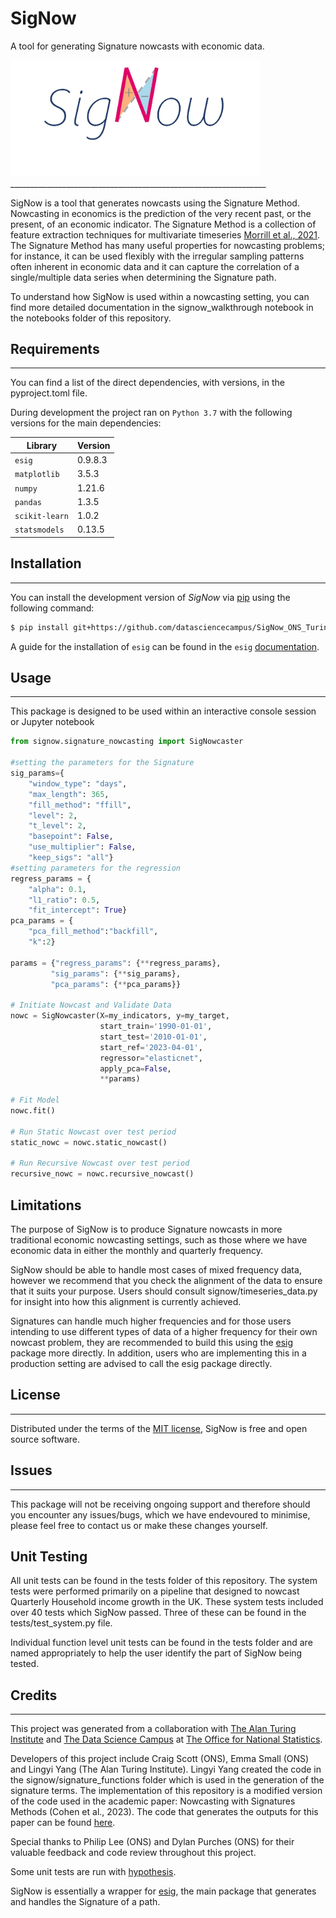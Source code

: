 # SigNow

A tool for  generating Signature nowcasts with economic data.

<img src ="signow_logo.png" alt="SigNow" width=400>
________________________________________________________________

SigNow is a tool that generates nowcasts using the Signature Method. Nowcasting in economics is the prediction of the very recent past, or the present, of an economic indicator. The Signature Method is a collection of feature extraction techniques for multivariate timeseries [Morrill et al., 2021](https://arxiv.org/pdf/2006.00873.pdf). The Signature Method has many useful properties for nowcasting problems; for instance, it can be used flexibly with the irregular sampling patterns often inherent in economic data and it can capture the correlation of a single/multiple data series when determining the Signature path.

To understand how SigNow is used within a nowcasting setting, you can find more detailed documentation in the signow_walkthrough notebook in the notebooks folder of this repository.

## Requirements
_________________________________________________________________

You can find a list of the direct dependencies, with versions, in the pyproject.toml file.

During development the project ran on `Python 3.7` with the following versions for the main dependencies:

| Library | Version |
| ------- | ------- |
| `esig`            | 0.9.8.3 |
| `matplotlib`      | 3.5.3 |
| `numpy`           | 1.21.6 |
| `pandas`          | 1.3.5 |
| `scikit-learn`    | 1.0.2 |
| `statsmodels`     | 0.13.5 |

## Installation
_________________________________________________________________

You can install the development version of _SigNow_ via [pip](https://pip.pypa.io/) using the following command:

```bash
$ pip install git+https://github.com/datasciencecampus/SigNow_ONS_Turing
```

A guide for the installation of `esig` can be found in the `esig` [documentation](https://esig.readthedocs.io/en/latest/installing.html).

## Usage
_________________________________________________________________

This package is designed to be used within an interactive console
session or Jupyter notebook

```python
from signow.signature_nowcasting import SigNowcaster

#setting the parameters for the Signature
sig_params={
    "window_type": "days",
    "max_length": 365,
    "fill_method": "ffill",
    "level": 2,
    "t_level": 2,
    "basepoint": False,
    "use_multiplier": False,
    "keep_sigs": "all"}
#setting parameters for the regression
regress_params = {
    "alpha": 0.1,
    "l1_ratio": 0.5,
    "fit_intercept": True}
pca_params = {
    "pca_fill_method":"backfill",
    "k":2}

params = {"regress_params": {**regress_params},
         "sig_params": {**sig_params},
         "pca_params": {**pca_params}}

# Initiate Nowcast and Validate Data
nowc = SigNowcaster(X=my_indicators, y=my_target,
                    start_train='1990-01-01',
                    start_test='2010-01-01',
                    start_ref='2023-04-01',
                    regressor="elasticnet",
                    apply_pca=False,
                    **params)

# Fit Model
nowc.fit()

# Run Static Nowcast over test period
static_nowc = nowc.static_nowcast()

# Run Recursive Nowcast over test period
recursive_nowc = nowc.recursive_nowcast()

```

## Limitations

The purpose of SigNow is to produce Signature nowcasts in more traditional economic nowcasting settings, such as those where we have economic data in either the monthly and quarterly frequency.

SigNow should be able to handle most cases of mixed frequency data, however we recommend that you check the alignment of the data to ensure that it suits your purpose. Users should consult signow/timeseries_data.py for insight into how this alignment is currently achieved.

Signatures can handle much higher frequencies and for those users intending to use different types of data of a higher frequency for their own nowcast problem, they are recommended to build this using the [esig](https://esig.readthedocs.io/en/latest/) package more directly. In addition, users who are implementing this in a production setting are advised to call the esig package directly.

## License
_________________________________________________________________

Distributed under the terms of the [MIT license](https://opensource.org/licenses/MIT), SigNow is free and open source software.

## Issues
_________________________________________________________________

This package will not be receiving ongoing support and therefore should you encounter any issues/bugs, which we have endevoured to minimise, please feel free to contact us or make these changes yourself.

## Unit Testing

All unit tests can be found in the tests folder of this repository. The system tests were performed primarily on a pipeline that designed to nowcast Quarterly Household income growth in the UK. These system tests included over 40 tests which SigNow passed. Three of these can be found in the tests/test_system.py file.

Individual function level unit tests can be found in the tests folder and are named appropriately to help the user identify the part of SigNow being tested.

## Credits
_________________________________________________________________

This project was generated from a collaboration with [The Alan Turing Institute](https://www.turing.ac.uk/) and [The Data Science Campus](https://datasciencecampus.ons.gov.uk/) at [The Office for National Statistics](https://www.ons.gov.uk/).

Developers of this project include Craig Scott (ONS), Emma Small (ONS) and Lingyi Yang (The Alan Turing Institute). Lingyi Yang created the code in the signow/signature_functions folder which is used in the generation of the signature terms. The implementation of this repository is a modified version of the code used in the academic paper: Nowcasting with Signatures Methods (Cohen et al., 2023). The code that generates the outputs for this paper can be found [here](https://github.com/lingyiyang/nowcasting_with_signatures).

Special thanks to Philip Lee (ONS) and Dylan Purches (ONS) for their valuable feedback and code review throughout this project.

Some unit tests are run with [hypothesis](https://hypothesis.readthedocs.io/en/latest/).

SigNow is essentially a wrapper for [esig](https://esig.readthedocs.io/en/latest/), the main package that generates and handles the Signature of a path.

